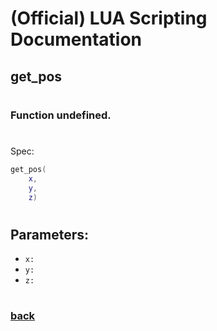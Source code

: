 
# (Official) LUA Scripting Documentation

## get_pos
#
### Function undefined.
#
Spec:
```lua
get_pos(
	x,
	y,
	z)
```
#
## Parameters:
- `x:` 
- `y:` 
- `z:` 
#
### [back](../other)
